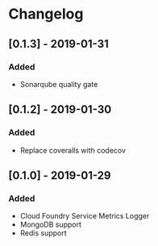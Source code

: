 # Changelog

## [0.1.3] - 2019-01-31

### Added

- Sonarqube quality gate

## [0.1.2] - 2019-01-30

### Added

- Replace coveralls with codecov

## [0.1.0] - 2019-01-29

### Added

- Cloud Foundry Service Metrics Logger
- MongoDB support
- Redis support
